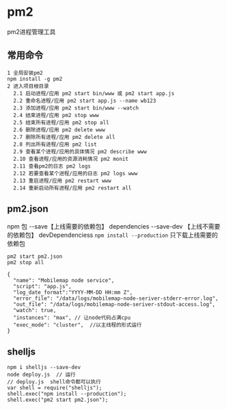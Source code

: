 # pm2
pm2进程管理工具
## 常用命令
~~~
1 全局安装pm2
npm install -g pm2
2 进入项目根目录
  2.1 启动进程/应用 pm2 start bin/www 或 pm2 start app.js
  2.2 重命名进程/应用 pm2 start app.js --name wb123
  2.3 添加进程/应用 pm2 start bin/www --watch
  2.4 结束进程/应用 pm2 stop www
  2.5 结束所有进程/应用 pm2 stop all
  2.6 删除进程/应用 pm2 delete www
  2.7 删除所有进程/应用 pm2 delete all 
  2.8 列出所有进程/应用 pm2 list
  2.9 查看某个进程/应用的具体情况 pm2 describe www
  2.10 查看进程/应用的资源消耗情况 pm2 monit
  2.11 查看pm2的日志 pm2 logs
  2.12 若要查看某个进程/应用的日志 pm2 logs www
  2.13 重启进程/应用 pm2 restart www
  2.14 重新启动所有进程/应用 pm2 restart all
~~~
## pm2.json
npm 包 
--save【上线需要的依赖包】 dependencies
--save-dev 【上线不需要的依赖包】  devDependenciess
``npm install --production`` 只下载上线需要的依赖包
~~~
pm2 start pm2.json
pm2 stop all

{
  "name": "Mobilemap node service",
  "script": "app.js",
  "log_date_format":"YYYY-MM-DD HH:mm Z",
  "error_file": "/data/logs/mobilemap-node-seriver-stderr-error.log",
  "out_file": "/data/logs/mobilemap-node-seriver-stdout-access.log",
  "watch": true,
  "instances": "max", // 让node代码占满cpu
  "exec_mode": "cluster",  //以主线程的形式运行
}
~~~

## shelljs
~~~
npm i shelljs --save-dev
node deploy.js  // 运行
// deploy.js  shell命令都可以执行
var shell = require("shelljs");
shell.exec("npm install --production");
shell.exec("pm2 start pm2.json");
~~~
